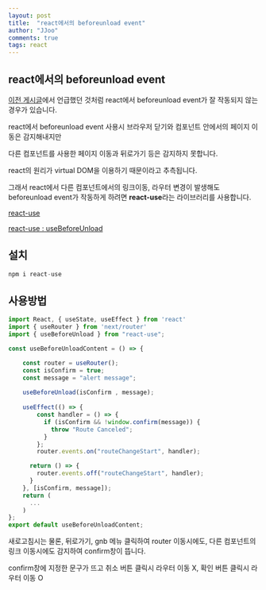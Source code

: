 ```yaml
---
layout: post
title:  "react에서의 beforeunload event"
author: "JJoo"
comments: true
tags: react
---
```



## react에서의 beforeunload event

[이전 게시글](https://jjoostudy.github.io/2021-08-13/beforeunload-event)에서 언급했던 것처럼 react에서 beforeunload event가 잘 작동되지 않는 경우가 있습니다.

react에서 beforeunload event 사용시 브라우저 닫기와 컴포넌트 안에서의 페이지 이동은 감지해내지만 

다른 컴포넌트를 사용한 페이지 이동과 뒤로가기 등은 감지하지 못합니다.

react의 원리가 virtual DOM을 이용하기 때문이라고 추측됩니다. 

그래서 react에서 다른 컴포넌트에서의 링크이동, 라우터 변경이 발생해도 beforeunload event가 작동하게 하려면 **react-use**라는 라이브러리를 사용합니다. 



[react-use](https://github.com/streamich/react-use/tree/90e72a5340460816e2159b2c461254661b00e1d3)

[react-use : useBeforeUnload](https://github.com/streamich/react-use/blob/HEAD/docs/useBeforeUnload.md)



## 설치

```javascript
npm i react-use 
```


## 사용방법 

```javascript
import React, { useState, useEffect } from 'react'
import { useRouter } from 'next/router'
import { useBeforeUnload } from "react-use";

const useBeforeUnloadContent = () => {

    const router = useRouter();
    const isConfirm = true;
    const message = "alert message";
  
    useBeforeUnload(isConfirm , message);
    
    useEffect(() => {
        const handler = () => {
          if (isConfirm && !window.confirm(message)) {
            throw "Route Canceled";
          }
        };
        router.events.on("routeChangeStart", handler);

      return () => {
        router.events.off("routeChangeStart", handler);
      }
    }, [isConfirm, message]);
    return (
      ...
    )
};
export default useBeforeUnloadContent;
```

새로고침시는 물론, 뒤로가기, gnb 메뉴 클릭하여 router 이동시에도, 다른 컴포넌트의 링크 이동시에도 감지하여 confirm창이 뜹니다.

confirm창에 지정한 문구가 뜨고 취소 버튼 클릭시 라우터 이동 X, 확인 버튼 클릭시 라우터 이동 O 

